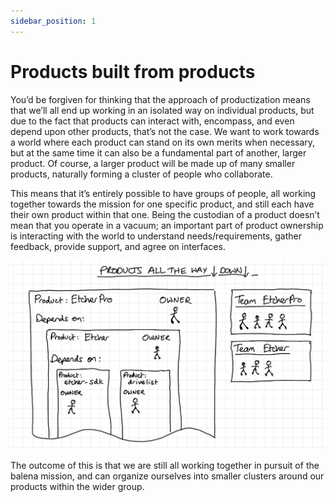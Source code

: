 ```yaml
---
sidebar_position: 1
---
```


# Products built from products

You’d be forgiven for thinking that the approach of productization means that we’ll all end up working in an isolated way on individual products, but due to the fact that products can interact with, encompass, and even depend upon other products, that’s not the case. We want to work towards a world where each product can stand on its own merits when necessary, but at the same time it can also be a fundamental part of another, larger product. Of course, a larger product will be made up of many smaller products, naturally forming a cluster of people who collaborate.

This means that it’s entirely possible to have groups of people, all working together towards the mission for one specific product, and still each have their own product within that one. Being the custodian of a product doesn’t mean that you operate in a vacuum; an important part of product ownership is interacting with the world to understand needs/requirements, gather feedback, provide support, and agree on interfaces.

![](./assets/products-all-the-way-down.png "Products all the way down")

The outcome of this is that we are still all working together in pursuit of the balena mission, and can organize ourselves into smaller clusters around our products within the wider group.